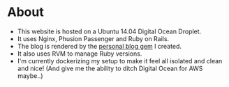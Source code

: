 # About

- This website is hosted on a Ubuntu 14.04 Digital Ocean Droplet. 
- It uses Nginx, Phusion Passenger and Ruby on Rails. 
- The blog is rendered by the [personal blog gem](rubygems.org/gems/personal_blog) I created. 
- It also uses RVM to manage Ruby versions. 
- I'm currently dockerizing my setup to make it feel all isolated and clean and nice! (And give me the ability to ditch Digital Ocean for AWS maybe..)
